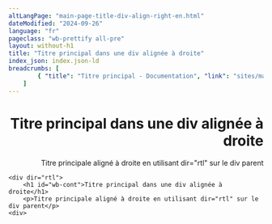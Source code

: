 ```yaml
---
altLangPage: "main-page-title-div-align-right-en.html"
dateModified: "2024-09-26"
language: "fr"
pageclass: "wb-prettify all-pre"
layout: without-h1
title: "Titre principal dans une div alignée à droite"
index_json: index.json-ld
breadcrumbs: [
		{ "title": "Titre principal - Documentation", "link": "sites/main-page-title/main-page-title-fr.html" }
	]
---
```


<div dir="rtl">
	<h1 id="wb-cont">Titre principal dans une div alignée à droite</h1>
	<p>Titre principale aligné à droite en utilisant dir="rtl" sur le div parent</p>
</div>
<pre><code>&lt;div dir="rtl">
	&lt;h1 id="wb-cont">Titre principal dans une div alignée à droite&lt;/h1>
	&lt;p>Titre principale aligné à droite en utilisant dir="rtl" sur le div parent&lt;/p>
&lt;div></code></pre>
